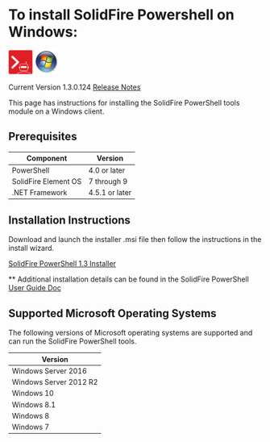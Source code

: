 # To install SolidFire Powershell on Windows:

![solidfire-powershell-logo](../../docs/product.png) ![windows-logo](windows-logo-small.png)

Current Version 1.3.0.124 [Release Notes](https://github.com/solidfire/PowerShell/blob/master/Install/SolidFire%20PowerShell%20Tools%20Release%20Notes_v1.3.pdf)

This page has instructions for installing the SolidFire PowerShell tools module on a Windows client.

## Prerequisites

| Component            | Version        |
|----------------------|----------------|
| PowerShell           | 4.0 or later   |
| SolidFire Element OS | 7 through 9    |
| .NET Framework       | 4.5.1 or later |

## Installation Instructions

Download and launch the installer .msi file then follow the instructions in the install wizard. 

[SolidFire PowerShell 1.3 Installer](https://github.com/solidfire/PowerShell/raw/release1.3/Install/SolidFire_PowerShell_1_3_0_124-install.msi) 

** Additional installation details can be found in the SolidFire PowerShell [User Guide Doc](https://github.com/solidfire/PowerShell/blob/master/Install/SolidFire%20PowerShell%20Tools%20User%20Guide_v1.3.pdf)

## Supported Microsoft Operating Systems

The following versions of Microsoft operating systems are supported and can run the SolidFire PowerShell tools.

| Version                |
|------------------------|
| Windows Server 2016    |
| Windows Server 2012 R2 |
| Windows 10             |
| Windows 8.1            |
| Windows 8              |
| Windows 7              |

